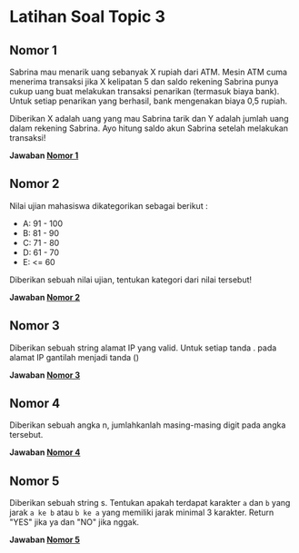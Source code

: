 # Latihan Soal Topic 3

## Nomor 1
Sabrina mau menarik uang sebanyak X rupiah dari ATM. Mesin ATM cuma menerima transaksi jika X kelipatan 5 dan saldo rekening Sabrina punya cukup uang buat melakukan transaksi penarikan (termasuk biaya bank). Untuk setiap penarikan yang berhasil, bank mengenakan biaya 0,5 rupiah. <br>

Diberikan X adalah uang yang mau Sabrina tarik dan Y adalah jumlah uang dalam rekening Sabrina. Ayo hitung saldo akun Sabrina setelah melakukan transaksi! <br>

**Jawaban [Nomor 1](01.js)**


## Nomor 2
Nilai ujian mahasiswa dikategorikan sebagai berikut :
* A: 91 - 100
* B: 81 - 90
* C: 71 - 80
* D: 61 - 70
* E: <= 60

Diberikan sebuah nilai ujian, tentukan kategori dari nilai tersebut! <br>

**Jawaban [Nomor 2](02.js)**


## Nomor 3
Diberikan sebuah string alamat IP yang valid. Untuk setiap tanda . pada alamat IP gantilah menjadi tanda () <br>

**Jawaban [Nomor 3](03.js)**


## Nomor 4
Diberikan sebuah angka n, jumlahkanlah masing-masing digit pada angka tersebut. <br>

**Jawaban [Nomor 4](04.js)**


## Nomor 5
Diberikan sebuah string s. Tentukan apakah terdapat karakter `a` dan `b` yang jarak `a ke b` atau `b ke a` yang memiliki jarak minimal 3 karakter. Return "YES" jika ya dan "NO" jika nggak. <br>

**Jawaban [Nomor 5](05.js)**